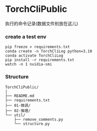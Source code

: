 # TorchCliPublic
执行的命令记录(数据文件别放在这儿)

### create a test env

```shell
pip freeze > requirements.txt
conda create -n TorchCliLog python=3.10
conda activate TorchCliLog
pip install -r requirements.txt
watch -n 1 nvidia-smi
```

### Structure
```
TorchCliPublic/
|
├── README.md
├── requirements.txt
├── 01-微调/
├── 02-推理/
└── util/
    ├── remove_comments.py
    └── structure.py
```